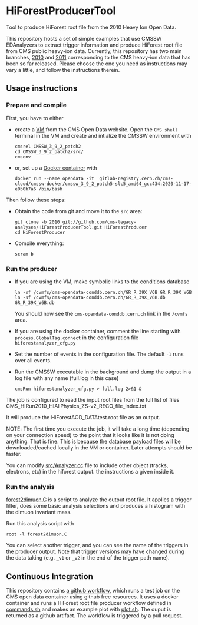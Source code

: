 # HiForestProducerTool
Tool to produce HiForest root file from the 2010 Heavy Ion Open Data.

This repository hosts a set of simple examples that use CMSSW EDAnalyzers to extract trigger information and produce HiForest root file from CMS public heavy-ion data. Currently, this repository has two main branches, [2010](https://github.com/cms-legacydata-analyses/HiForestProducerTool/tree/2010) and [2011](https://github.com/cms-legacydata-analyses/HiForestProducerTool/tree/2011) corresponding to the CMS heavy-ion data that has been so far released.  Please choose the one you need as instructions may vary a little, and follow the instructions therein.

## Usage instructions

### Prepare and compile

First, you have to either
- create a [VM](http://opendata.cern.ch/docs/cms-virtual-machine-2010 "CMS 2010 Virtual Machines: How to install") from the CMS Open Data website. Open the `CMS shell` terminal in the VM and create and intialize the CMSSW environment with 

  ```
  cmsrel CMSSW_3_9_2_patch2
  cd CMSSW_3_9_2_patch2/src/
  cmsenv
  ```
- or, set up a [Docker container](http://opendata.cern.ch/docs/cms-guide-docker) with

  ```
  docker run --name opendata -it  gitlab-registry.cern.ch/cms-cloud/cmssw-docker/cmssw_3_9_2_patch5-slc5_amd64_gcc434:2020-11-17-e0b0b7a6 /bin/bash
  ```

Then follow these steps:

- Obtain the code from git and move it to the `src` area:

  ```
  git clone -b 2010 git://github.com/cms-legacy-analyses/HiForestProducerTool.git HiForestProducer
  cd HiForestProducer
  ```

- Compile everything:

  ```
  scram b
  ```
  
### Run the producer

- If you are using the VM, make symbolic links to the conditions database

  ```
  ln -sf /cvmfs/cms-opendata-conddb.cern.ch/GR_R_39X_V6B GR_R_39X_V6B
  ln -sf /cvmfs/cms-opendata-conddb.cern.ch/GR_R_39X_V6B.db GR_R_39X_V6B.db
  ```

  You should now see the `cms-opendata-conddb.cern.ch` link in the `/cvmfs` area.

- If you are using the docker container, comment the line starting with  `process.GlobalTag.connect` in the configuration file `hiforestanalyzer_cfg.py`

- Set the number of events in the configuration file. The default `-1` runs over all events.

- Run the CMSSW executable in the background and dump the output in a log file with any name (full.log in this case)

  ```
  cmsRun hiforestanalyzer_cfg.py > full.log 2>&1 &
  ```

The job is configured to read the input root files from the full list of files CMS_HIRun2010_HIAllPhysics_ZS-v2_RECO_file_index.txt

It will produce the HiForestAOD_DATAtest.root file as an output.

NOTE: The first time you execute the job, it will take a long time (depending on your connection speed) to the point that it looks like it is not doing anything. That is fine. This is because the database payload files will be downloaded/cached locally in the VM or container. Later attempts should be faster.

You can modify [src/Analyzer.cc](src/Analyzer.cc) file to include other object (tracks, electrons, etc) in the hiforest output. the instructions a given inside it.


### Run the analysis

[forest2dimuon.C](forest2dimuon.C) is a script to analyze the output root file. It applies a trigger filter, does some basic analysis selections and produces a histogram with the dimuon invariant mass.

Run this analysis script with
```
root -l forest2dimuon.C
```

You can select another trigger, and you can see the name of the triggers in the producer output. Note that trigger versions may have changed during the data taking (e.g. `_v1` or `_v2` in the end of the trigger path name).

## Continuous Integration

This repository contains [a github workflow](.github/workflows/main.yml), which runs a test job on the CMS open data container using github free resources. It uses a docker container and runs a HiForest root file producer workflow defined in [commands.sh](commands.sh) and makes an example plot with [plot.sh](plot.sh). The ouput is returned as a github artifact. The workflow is triggered by a pull request. 




